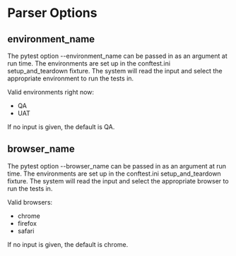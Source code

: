 # Parser Options

## environment_name
The pytest option --environment_name can be passed in as an argument at run time.  The environments are set up in the conftest.ini setup_and_teardown fixture.
The system will read the input and select the appropriate environment to run the tests in.

Valid environments right now:
- QA
- UAT

If no input is given, the default is QA.

## browser_name

The pytest option --browser_name can be passed in as an argument at run time.  The environments are set up in the conftest.ini setup_and_teardown fixture.
The system will read the input and select the appropriate browser to run the tests in.

Valid browsers: 
- chrome
- firefox
- safari

If no input is given, the default is chrome.
